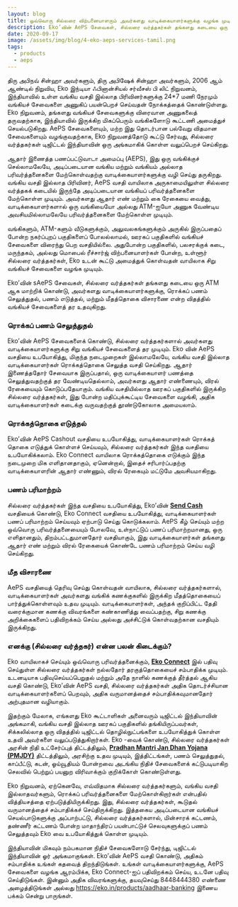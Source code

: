 ```yaml
---
layout: blog
title: ஒவ்வொரு சில்லரை விற்பனையாளரும் அவர்களது வாடிக்கையாளர்களுக்கு வழங்க முடிகிற 4 EkoAePS சேவைகள்
description: Eko’வின் AePS சேவைகள், சில்லரை வர்த்தகர்கள் தங்களது கடையை ஒரு ATM ஆக மாற்றிக் கொண்டு, அவர்களது வாடிக்கையாளர்களுக்கு, ரொக்கப் பணம் செலுத்துதல், பணம் எடுத்தல், மற்றும் மீதத்தொகை விசாரணை என்ற விதத்தில் வங்கியச் சேவைகளைத் தர உதவுகிறது
date: 2020-09-17
image: /assets/img/blog/4-eko-aeps-services-tamil.png
tags:
  - products
  - aeps
---
```


திரு அபிநவ் சின்ஹா அவர்களும், திரு அபிஷேக் சின்ஹா அவர்களும், 2006 ஆம் ஆண்டில் நிறுவிய, Eko இந்டியா ஃபினான்சியல் சர்வீசஸ் பி லிட் நிறுவனம், இந்தியாவில் உள்ள வங்கிய வசதி இல்லாத பிரிவினர்களுக்கு 24*7 மணி நேரமும் வங்கியச் சேவைகளை அணுகிப் பயன்பெறச் செய்வதன் நோக்கத்தைக் கொண்டுள்ளது. Eko நிறுவனம், தங்களது வங்கியச் சேவைகளுக்கு விரைவான அணுகலைத் தருவதற்காக, இந்தியாவில் இருக்கிற மிகப்பெரும் வங்கிகளோடு கூட்டணி அமைத்துச் செயல்படுகிறது. AePS சேவைகளையும், மற்ற இது தொடர்பான பல்வேறு விதமான சேவைகளையும் வழங்குவதற்காக, Eko நிறுவனத்தோடு கூட்டு சேர்வது, சில்லரை வர்த்தகர்கள் டிஜிட்டல் இந்தியாவின் ஒரு அங்கமாகிக் கொள்ள வலுப்பெறச் செய்கிறது.


ஆதார் இணைத்த பணப்பட்டுவாடா அமைப்பு  (AEPS), இது ஒரு வங்கிக்குச் செல்லாமலேயே, அடிப்படையான வங்கிய மற்றும் வங்கியம் அல்லாத பரிவர்த்தனைகளை மேற்கொள்வதற்கு வாடிக்கையாளர்களுக்கு வழி செய்து தருகிறது. வங்கிய வசதி இல்லாத பிரிவினர், AePS வசதி வாயிலாக அருகாமையிலுள்ள சில்லரை வர்த்தகக் கடையில் இருந்தே அடிப்படையான வங்கியப் பரிவர்த்தனைகளை மேற்கொள்ள முடியும். அவர்களது ஆதார் எண் மற்றும் கை ரேகையை வைத்து, வாடிக்கையாளர்களால் ஒரு வங்கியையோ அல்லது ATM-ஐயோ அணுக வேண்டிய அவசியமில்லாமலேயே பரிவர்த்தனைகளை மேற்கொள்ள முடியும்.


வங்கிகளும், ATM-களும் வீடுகளுக்கும், அலுவலகங்களுக்கும் அருகில் இருப்பதைப் போன்ற நகர்ப்புறப் பகுதிகளைப் போலல்லாமல், ஊரகப் பகுதிகளில் வங்கியச் சேவைகளை விரைந்து பெற வசதியில்லை. அதுபோன்ற பகுதிகளில், பலசரக்குக் கடை, மருந்தகம், அல்லது மொபைல் ரீச்சார்ஜ் விற்பனையாளர்கள் போன்ற, உள்ளூர் சில்லரை வர்த்தகர்கள், Eko உடன் கூட்டு அமைத்துக் கொள்வதன் வாயிலாக சிறு வங்கியச் சேவைகளை வழங்க முடியும்.


Eko’வின் sAePS சேவைகள், சில்லரை வர்த்தகர்கள் தங்களது கடையை ஒரு ATM ஆக மாற்றிக் கொண்டு, அவர்களது வாடிக்கையாளர்களுக்கு, ரொக்கப் பணம் செலுத்துதல், பணம் எடுத்தல், மற்றும் மீதத்தொகை விசாரணை என்ற விதத்தில் வங்கியச் சேவைகளைத் தர உதவுகிறது.


### ரொக்கப் பணம் செலுத்துதல்

Eko’வின் AePS சேவைகளைக் கொண்டு, சில்லரை வர்த்தகர்களால் அவர்களது வாடிக்கையாளர்களுக்கு சிறு வங்கியச் சேவைகளைத் தர முடியும். Eko வின் AePS வசதியை உபயோகித்து, மிகுந்த நடைமுறைகள் இல்லாமலேயே, வங்கிய வசதி இல்லாத வாடிக்கையாளர்கள் ரொக்கத்தொகை செலுத்த வசதி செய்கிறது. ஆதார் இணைத்ததோர் சேவையாக இருப்பதால், ஒரு வாடிக்கையாளர் பணத்தை செலுத்துவதற்குத் தர வேண்டியதெல்லாம், அவர்களது ஆதார் எண்ணையும், விரல் ரேகையையும் கொடுப்பதேயாகும். வங்கிய வசதியில்லாத ஊரகப் பகுதிகளில் இருக்கிற சில்லரை வர்த்தகர்கள், இது போன்ற மதிப்புக்கூட்டிய சேவைகளை வழங்கி, அதிக வாடிக்கையாளர்கள் கடைக்கு வருவதற்குத் தூண்டுகோலாக அமையலாம்.


### ரொக்கத்தொகை எடுத்தல்

Eko’வின் AePS Cashout வசதியை உபயோகித்து, வாடிக்கையாளர்கள் ரொக்கத் தொகை எடுத்துக் கொள்ளச் செய்யவும், சில்லரை வர்த்தகர்கள் இந்த வசதியை உபயோகிக்கலாம். Eko Connect வாயிலாக ரொக்கத்தொகை எடுக்கும் இந்த நடைமுறை மிக எளிதானதாகும், ஏனென்றால், இதைச் சரிபார்ப்பதற்கு வாடிக்கையாளரின் ஆதார் எண்ணும், விரல் ரேகையும் மட்டுமே அவசியமாகிறது.


### பணம் பரிமாற்றம்

சில்லரை வர்த்தகர்கள் இந்த வசதியை உபயோகித்து, Eko’வின் **[Send Cash](https://eko.in/products/money-transfer)** வசதியைக் கொண்டு, Eko Connect வசதியை உபயோகித்து, வாடிக்கையாளர்கள் பணப் பரிமாற்றம் செய்யவும் ஏற்பாடு செய்து கொடுக்கலாம். AePS கீழ் செய்யும் மற்ற ஒவ்வொரு பரிவர்த்தனையையும் போலவே, உள்நாட்டுப் பணப் பரிமாற்றமானது, ஒரு எளிதானதும், திறம்பட்டதுமானதோர் வசதியாகும், இது வாடிக்கையாளர்கள் தங்களது ஆதார் எண் மற்றும் விரல் ரேகையைக் கொண்டே பணம் பரிமாற்றம் செய்ய வழி செய்கிறது.


### மீத விசாரணை

AePS வசதியைத் தெரிவு செய்து கொள்வதன் வாயிலாக, சில்லரை வர்த்தகர்களால், வாடிக்கையாளர்கள் அவர்களது வங்கிக் கணக்குகளில் இருக்கிற மீதத்தொகையைப் பார்த்துக்கொள்ளவும் உதவ முடியும். வாடிக்கையாளர்கள், அந்தக் குறிப்பிட்ட தேதி வரைக்குமான கணக்கு விவரங்களை கண்காணித்து வைப்பதற்கு, சிறு கணக்கு அறிக்கைகளைப் பதிவிறக்கம் செய்ய அல்லது அச்சிட்டுக் கொள்வதற்கான வசதியும் இருக்கிறது.


### எனக்கு (சில்லரை வர்த்தகர்) என்ன பலன் கிடைக்கும்?

Eko வாயிலாகச் செய்யும் ஒவ்வொரு பரிவர்த்தனைக்கும், **[Eko Connect](https://connect.eko.in)** இல் பதிவு செய்துள்ள சில்லரை வர்த்தகர்கள் நல்லதோர் தரகுத்தொகையைச் சம்பாதிக்க முடியும். உடனடியாக பதிவுசெய்யப்பெறுதல் மற்றும் அதே நாளில் கணக்குத் தீர்த்தல் ஆகிய வசதி கொண்டு, Eko’வின் AePS வசதி, சில்லரை வர்த்தகர்கள் அதிக தொடர்ச்சியான வாடிக்கையாளர்களைப் பெறவும், அதிக வருமானத்தைச் சம்பாதிக்கவுமானதோர் அற்புதமான வழியாகும்.


இதற்கும் மேலாக, எங்களது Eko கூட்டாளிகள் அனைவரும் டிஜிட்டல் இந்தியாவின் அங்கமாகி, வங்கிய வசதி இல்லாத ஊரகப் பகுதிகளில் தங்கியிருப்பவர்கள், சிக்கலில்லாத ஒரு விதத்தில் டிஜிட்டல் தொழில்நுட்பங்களை உபயோகித்துக் கொள்ள உதவி அவர்களை வலுப்படுத்துகிறார்கள். Eko -வைக் கொண்டு, சில்லரை வர்த்தகர்கள் அரசின் நிதி உட்சேர்ப்புத் திட்டத்திலும், **[Pradhan Mantri Jan Dhan Yojana (PMJDY)](https://www.pmjdy.gov.in)** திட்டத்திலும், அரசிற்கு உதவ முடியும், இத்திட்டங்கள், பணம் செலுத்துதல், காப்பீட்டு, கடன், ஓய்வூதியம் போன்றவை அடங்கிய நிதிச் சேவைகளைக் கட்டுபடியாகிற செலவில் பெற்றுப் பயனுற விரிவாக்கும் குறிக்கோள் கொண்டுள்ளது.


Eko நிறுவனம், ஏற்கெனவே, எவ்விதமாக சில்லரை வர்த்தகர்களும், வங்கிய வசதி இல்லாதவர்களும், ரொக்கப் பரிவர்த்தனைகளை மேற்கொள்கிறார்கள் என்பதில் வித்தியசத்தை ஏற்படுத்தியிருக்கிறது. இது, சில்லரை வர்த்தகர்கள், கூடுதல் வருமானத்தைச் சம்பாதிக்கச் செய்திருக்கிறது. இத்தகைய அடிப்படையான வங்கியச் செயல்பாடுகளுக்கு அப்பாற்பட்டு, சில்லரை வர்த்தகர்களால், மின்சாரக் கட்டணம், தண்ணீர் கட்டணம் போன்ற மாதாந்திரப் பயன்பாட்டுச் செலவுகளுக்குப் பணம் செலுத்தவும் Eko வை உபயோகித்துக் கொள்ள முடியும்.


இந்தியாவின் மிகவும் நம்பகமான நிதிச் சேவைகளோடு சேர்ந்து, டிஜிட்டல் இந்தியாவின் ஓர் அங்கமாகுங்கள். Eko’வின் AePS வசதி கொண்டு, அதிகம் சம்பாதிக்க உங்கள் கதவைத் திறந்திடுங்கள். உங்கள் வாடிக்கையாளர்களுக்கு, AePS சேவைகளை வழங்க ஆரம்பிக்க, Eko Connect-ஐப் பதிவிறக்கம் செய்ய, உடனே பதிவு செய்திடுங்கள். இன்னும் அதிக விவரங்களுக்கு, தயவுசெய்து 8448444380 எண்ணை அழைத்திடுங்கள் அல்லது  https://eko.in/products/aadhaar-banking இணைய பக்கம் சென்று பாருங்கள்.
